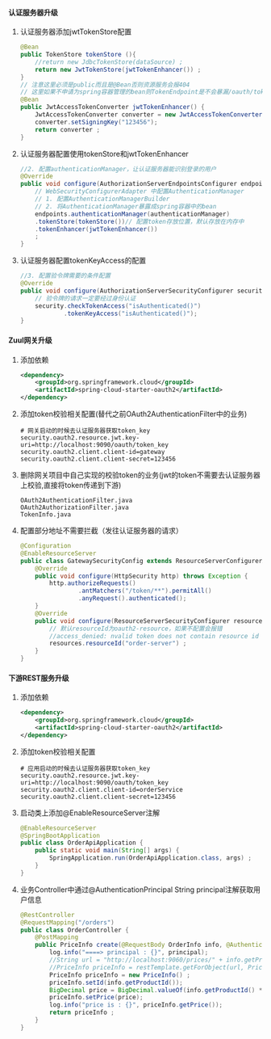 #### 认证服务器升级
1. 认证服务器添加jwtTokenStore配置
    ```java fragment
    @Bean
    public TokenStore tokenStore (){
        //return new JdbcTokenStore(dataSource) ;
        return new JwtTokenStore(jwtTokenEnhancer()) ;
    }
    // 注意这里必须是public而且是@Bean否则资源服务会报404
    // 这里如果不申请为spring容器管理的bean则TokenEndpoint是不会暴漏/oauth/token端点
    @Bean
    public JwtAccessTokenConverter jwtTokenEnhancer() {
        JwtAccessTokenConverter converter = new JwtAccessTokenConverter() ;
        converter.setSigningKey("123456");
        return converter ;
    }
    ```
2. 认证服务器配置使用tokenStore和jwtTokenEnhancer
    ```java fragment
    //2. 配置authenticationManager，让认证服务器能识别登录的用户
    @Override
    public void configure(AuthorizationServerEndpointsConfigurer endpoints) throws Exception {
        // WebSecurityConfigurerAdapter 中配置AuthenticationManager
        // 1. 配置AuthenticationManagerBuilder
        // 2. 将AuthenticationManager暴露成spring容器中的bean
        endpoints.authenticationManager(authenticationManager)
        .tokenStore(tokenStore())// 配置token存放位置，默认存放在内存中
        .tokenEnhancer(jwtTokenEnhancer())
        ;
    }
    ```
3. 认证服务器配置tokenKeyAccess的配置
    ```java fragment
    //3. 配置验令牌需要的条件配置
    @Override
    public void configure(AuthorizationServerSecurityConfigurer security) throws Exception {
        // 验令牌的请求一定要经过身份认证
        security.checkTokenAccess("isAuthenticated()")
                .tokenKeyAccess("isAuthenticated()");
    }
    ```
#### Zuul网关升级
1. 添加依赖
    ```xml
    <dependency>
        <groupId>org.springframework.cloud</groupId>
        <artifactId>spring-cloud-starter-oauth2</artifactId>
    </dependency>
    ```
2. 添加token校验相关配置(替代之前OAuth2AuthenticationFilter中的业务)
    ```properties
    # 网关启动的时候去认证服务器获取token_key
    security.oauth2.resource.jwt.key-uri=http://localhost:9090/oauth/token_key
    security.oauth2.client.client-id=gateway
    security.oauth2.client.client-secret=123456
    ```
3. 删除网关项目中自己实现的校验token的业务(jwt的token不需要去认证服务器上校验,直接将token传递到下游)
    ```text
    OAuth2AuthenticationFilter.java
    OAuth2AuthorizationFilter.java
    TokenInfo.java
    ```
4. 配置部分地址不需要拦截（发往认证服务器的请求）
    ```java
    @Configuration
    @EnableResourceServer
    public class GatewaySecurityConfig extends ResourceServerConfigurerAdapter {
        @Override
        public void configure(HttpSecurity http) throws Exception {
            http.authorizeRequests()
                    .antMatchers("/token/**").permitAll()
                    .anyRequest().authenticated();
        }
        @Override
        public void configure(ResourceServerSecurityConfigurer resources) throws Exception {
            // 默认resourceId为oauth2-resource，如果不配置会报错
            //access_denied: nvalid token does not contain resource id (oauth2-resource)
            resources.resourceId("order-server") ;
        }
    }
    ```
#### 下游REST服务升级
1. 添加依赖
    ```xml
    <dependency>
        <groupId>org.springframework.cloud</groupId>
        <artifactId>spring-cloud-starter-oauth2</artifactId>
    </dependency>
    ```
2. 添加token校验相关配置
    ```properties
    # 应用启动的时候去认证服务器获取token_key
    security.oauth2.resource.jwt.key-uri=http://localhost:9090/oauth/token_key
    security.oauth2.client.client-id=orderService
    security.oauth2.client.client-secret=123456
    ```
3. 启动类上添加@EnableResourceServer注解
    ```java
    @EnableResourceServer
    @SpringBootApplication
    public class OrderApiApplication {
        public static void main(String[] args) {
            SpringApplication.run(OrderApiApplication.class, args) ;
        }
    }
    ```
4. 业务Controller中通过@AuthenticationPrincipal String principal注解获取用户信息
    ```java
    @RestController
    @RequestMapping("/orders")
    public class OrderController {
        @PostMapping
        public PriceInfo create(@RequestBody OrderInfo info, @AuthenticationPrincipal String principal){
            log.info("====> principal : {}", principal);
            //String url = "http://localhost:9060/prices/" + info.getProductId() ;
            //PriceInfo priceInfo = restTemplate.getForObject(url, PriceInfo.class);
            PriceInfo priceInfo = new PriceInfo() ;
            priceInfo.setId(info.getProductId());
            BigDecimal price = BigDecimal.valueOf(info.getProductId() *5) ;
            priceInfo.setPrice(price);
            log.info("price is : {}", priceInfo.getPrice());
            return priceInfo ;
        }
    }
    ```

